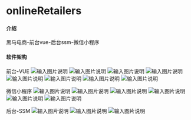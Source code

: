 # onlineRetailers

#### 介绍
黑马电商-前台vue-后台ssm-微信小程序

#### 软件架构
前台-VUE
![输入图片说明](%E6%88%AA%E5%9B%BE/%E5%89%8D%E5%8F%B0-VUE/vue01.png)
![输入图片说明](%E6%88%AA%E5%9B%BE/%E5%89%8D%E5%8F%B0-VUE/vue02.png)
![输入图片说明](%E6%88%AA%E5%9B%BE/%E5%89%8D%E5%8F%B0-VUE/vue03.png)
![输入图片说明](%E6%88%AA%E5%9B%BE/%E5%89%8D%E5%8F%B0-VUE/vue04.png)
![输入图片说明](%E6%88%AA%E5%9B%BE/%E5%89%8D%E5%8F%B0-VUE/vue05.png)
![输入图片说明](%E6%88%AA%E5%9B%BE/%E5%89%8D%E5%8F%B0-VUE/vue06.png)
![输入图片说明](%E6%88%AA%E5%9B%BE/%E5%89%8D%E5%8F%B0-VUE/vue07.png)
![输入图片说明](%E6%88%AA%E5%9B%BE/%E5%89%8D%E5%8F%B0-VUE/vue08.png)

微信小程序
![输入图片说明](%E6%88%AA%E5%9B%BE/%E5%BE%AE%E4%BF%A1%E5%B0%8F%E7%A8%8B%E5%BA%8F/wx01.png)
![输入图片说明](%E6%88%AA%E5%9B%BE/%E5%BE%AE%E4%BF%A1%E5%B0%8F%E7%A8%8B%E5%BA%8F/wx02.png)
![输入图片说明](%E6%88%AA%E5%9B%BE/%E5%BE%AE%E4%BF%A1%E5%B0%8F%E7%A8%8B%E5%BA%8F/wx03.png)
![输入图片说明](%E6%88%AA%E5%9B%BE/%E5%BE%AE%E4%BF%A1%E5%B0%8F%E7%A8%8B%E5%BA%8F/wx04.png)
![输入图片说明](%E6%88%AA%E5%9B%BE/%E5%BE%AE%E4%BF%A1%E5%B0%8F%E7%A8%8B%E5%BA%8F/wx05.png)
![输入图片说明](%E6%88%AA%E5%9B%BE/%E5%BE%AE%E4%BF%A1%E5%B0%8F%E7%A8%8B%E5%BA%8F/wx06.png)

后台-SSM
![输入图片说明](%E6%88%AA%E5%9B%BE/%E5%90%8E%E5%8F%B0-SSM/ssm01.png)
![输入图片说明](%E6%88%AA%E5%9B%BE/%E5%90%8E%E5%8F%B0-SSM/ssm02.png)
![输入图片说明](%E6%88%AA%E5%9B%BE/%E5%90%8E%E5%8F%B0-SSM/ssm03.png)